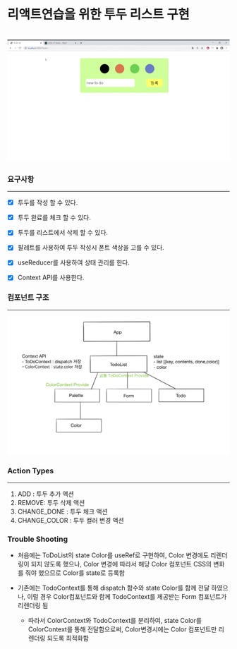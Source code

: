 # 리액트연습을 위한 투두 리스트 구현

# <img src="demo/todo_demo.gif?raw=true">


### 요구사항

---

- [x] 투두를 작성 할 수 있다.
- [x] 투두 완료를 체크 할 수 있다.
- [x] 투두를 리스트에서 삭제 할 수 있다.
- [x] 팔레트를 사용하여 투두 작성시 폰트 색상을 고를 수 있다.
- [x] useReducer를 사용하여 상태 관리를 한다.
- [x] Context API를 사용한다.









### 컴포넌트 구조

---

<img src="demo/structure.jpg?raw=true">





### Action Types

---

1. ADD : 투두 추가 액션
2. REMOVE: 투두 삭제 액션
3. CHANGE_DONE : 투두 체크 액션
4. CHANGE_COLOR : 투두 컬러 변경 액션





### Trouble Shooting

- 처음에는 ToDoList의 state Color를 useRef로 구현하여, Color 변경에도 리렌더링이 되지 않도록 했으나, Color 변경에 따라서 해당 Color 컴포넌트 CSS의 변화를 줘야 했으므로 Color를 state로 등록함

- 기존에는 TodoContext를 통해 dispatch 함수와 state Color를 함께 전달 하였으나, 이럴 경우 Color컴포넌트와 함께 TodoContext를 제공받는 Form 컴포넌트가 리렌더링 됨

  -  따라서 ColorContext와 TodoContext를 분리하여, state Color를 ColorContext를 통해 전달함으로써, Color변경시에는 Color 컴포넌트만 리렌더링 되도록 최적화함 

  


  

